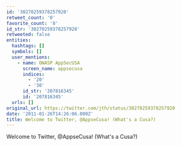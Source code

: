 ```yaml
---
id: '30270259378257920'
retweet_count: '0'
favorite_count: '0'
id_str: '30270259378257920'
retweeted: false
entities:
  hashtags: []
  symbols: []
  user_mentions:
    - name: OWASP AppSecUSA
      screen_name: appsecusa
      indices:
        - '20'
        - '30'
      id_str: '207816345'
      id: '207816345'
  urls: []
original_url: https://twitter.com/jth/status/30270259378257920
date: '2011-01-26T14:26:06.000Z'
title: Welcome to Twitter, @AppseCusa! (What's a Cusa?)
---
```


Welcome to Twitter, @AppseCusa! (What's a Cusa?)